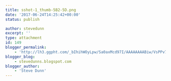 ```yaml
---
title: sshot-1_thumb-5B2-5D.png
date: '2017-06-24T14:25:42+00:00'
status: publish

author: stevedunn
excerpt: ''
type: attachment
id: 149
blogger_permalink:
    - 'http://lh3.ggpht.com/_bIhihWOyLpw/Sa0axMcd97I/AAAAAAAABiw/VsPPv7fowpo/sshot-1_thumb%5B2%5D.png'
blogger_blog:
    - stevedunns.blogspot.com
blogger_author:
    - 'Steve Dunn'
---
```

<!DOCTYPE html PUBLIC "-//W3C//DTD HTML 4.0 Transitional//EN" "http://www.w3.org/TR/REC-html40/loose.dtd">
<?xml encoding="UTF-8">
